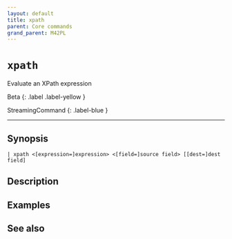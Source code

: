 ```yaml
---
layout: default
title: xpath
parent: Core commands
grand_parent: M42PL
---
```


# `xpath`

Evaluate an XPath expression

Beta
{: .label .label-yellow }

StreamingCommand
{: .label-blue }

---



## Synopsis

```shell
| xpath <[expression=]expression> <[field=]source field> [[dest=]dest field]
```


## Description

## Examples

## See also

